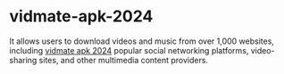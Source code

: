 # vidmate-apk-2024
It allows users to download videos and music from over 1,000 websites, including [vidmate apk 2024](https://vidmateapks.in/) popular social networking platforms, video-sharing sites, and other multimedia content providers. 
